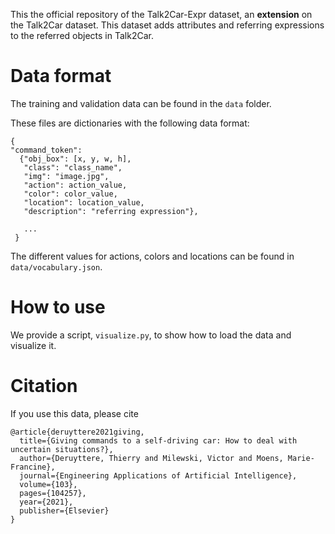 This the official repository of the Talk2Car-Expr dataset, an **extension** on the Talk2Car dataset.
This dataset adds attributes and referring expressions to the referred objects in Talk2Car.

# Data format
The training and validation data can be found in the `data` folder.

These files are dictionaries with the following data format:

```
{
"command_token":
  {"obj_box": [x, y, w, h],
   "class": "class_name",
   "img": "image.jpg",
   "action": action_value,
   "color": color_value,
   "location": location_value,
   "description": "referring expression"},

   ...
 }
```

The different values for actions, colors and locations can be found in `data/vocabulary.json`.

# How to use

We provide a script, `visualize.py`, to show how to load the data and visualize it.

# Citation

If you use this data, please cite

```
@article{deruyttere2021giving,
  title={Giving commands to a self-driving car: How to deal with uncertain situations?},
  author={Deruyttere, Thierry and Milewski, Victor and Moens, Marie-Francine},
  journal={Engineering Applications of Artificial Intelligence},
  volume={103},
  pages={104257},
  year={2021},
  publisher={Elsevier}
}
```
